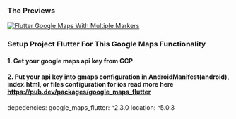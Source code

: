 ### The Previews
[![Flutter Google Maps With Multiple Markers](https://img.youtube.com/vi/m41rkTettCE/0.jpg)](https://youtube.com/shorts/m41rkTettCE)

### Setup Project Flutter For This Google Maps Functionality
#### 1. Get your google maps api key from GCP
#### 2. Put your api key into gmaps configuration in AndroidManifest(android), index.html, or files configuration for ios read more here https://pub.dev/packages/google_maps_flutter

depedencies:
google_maps_flutter: ^2.3.0
location: ^5.0.3
